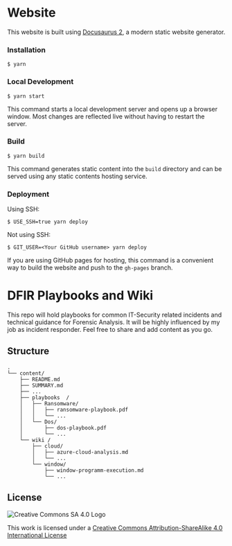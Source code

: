 # Website

This website is built using [Docusaurus 2](https://docusaurus.io/), a modern static website generator.

### Installation

```
$ yarn
```

### Local Development

```
$ yarn start
```

This command starts a local development server and opens up a browser window. Most changes are reflected live without having to restart the server.

### Build

```
$ yarn build
```

This command generates static content into the `build` directory and can be served using any static contents hosting service.

### Deployment

Using SSH:

```
$ USE_SSH=true yarn deploy
```

Not using SSH:

```
$ GIT_USER=<Your GitHub username> yarn deploy
```

If you are using GitHub pages for hosting, this command is a convenient way to build the website and push to the `gh-pages` branch.




# DFIR Playbooks and Wiki

This repo will hold playbooks for common IT-Security related incidents and technical guidance for Forensic Analysis. It will be highly influenced by my job as incident responder. Feel free to share and add content as you go.

## Structure
```
.
└── content/
    ├── README.md
    ├── SUMMARY.md
    ├── ...
    ├── playbooks  /
    │   ├── Ransomware/
    │   │   ├── ransomware-playbook.pdf
    │   │   └── ...
    │   └── Dos/
    │       ├── dos-playbook.pdf
    │       └── ...
    └── wiki /
        ├── cloud/
        │   ├── azure-cloud-analysis.md
        │   └── ...
        └── window/
            ├── window-programm-execution.md
            └── ...
```

## License
![Creative Commons SA 4.0 Logo](https://i.creativecommons.org/l/by-sa/4.0/80x15.png "CC Logo")

This work is licensed under a [Creative Commons Attribution-ShareAlike 4.0 International License](http://creativecommons.org/licenses/by-sa/4.0/)
